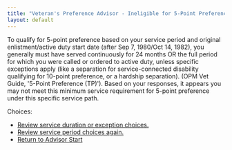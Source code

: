 ```yaml
---
title: "Veteran's Preference Advisor - Ineligible for 5-Point Preference (Minimum Service Not Met)"
layout: default
---
```


To qualify for 5-point preference based on your service period and original enlistment/active duty start date (after Sep 7, 1980/Oct 14, 1982), you generally must have served continuously for 24 months OR the full period for which you were called or ordered to active duty, unless specific exceptions apply (like a separation for service-connected disability qualifying for 10-point preference, or a hardship separation). (OPM Vet Guide, '5-Point Preference (TP)'). Based on your responses, it appears you may not meet this minimum service requirement for 5-point preference under this specific service path.

Choices:
*   [Review service duration or exception choices.](./ownservice_tp_24month_duration.md)
*   [Review service period choices again.](./ownservice_nodisability_nossps_checkserviceperiod.md)
*   [Return to Advisor Start](./start.md)
```
